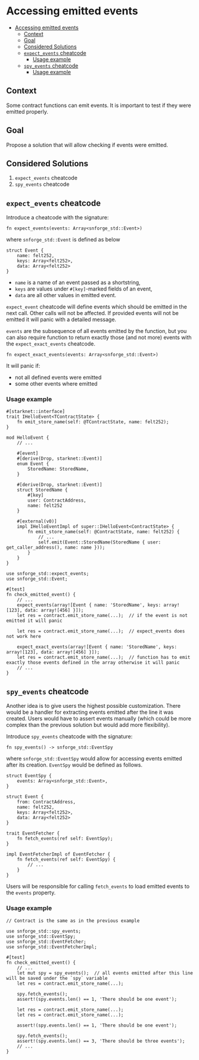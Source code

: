 # Accessing emitted events

<!-- TOC -->
* [Accessing emitted events](#accessing-emitted-events)
  * [Context](#context)
  * [Goal](#goal)
  * [Considered Solutions](#considered-solutions)
  * [`expect_events` cheatcode](#expectevents-cheatcode)
    * [Usage example](#usage-example)
  * [`spy_events` cheatcode](#spyevents-cheatcode)
    * [Usage example](#usage-example-1)
<!-- TOC -->

## Context

Some contract functions can emit events. It is important to test if they were emitted properly.

## Goal

Propose a solution that will allow checking if events were emitted.

## Considered Solutions

1. `expect_events` cheatcode 
2. `spy_events` cheatcode

## `expect_events` cheatcode

Introduce a cheatcode with the signature:

```cario
fn expect_events(events: Array<snforge_std::Event>)
```

where `snforge_std::Event` is defined as below

```cario
struct Event {
    name: felt252,
    keys: Array<felt252>,
    data: Array<felt252>
}
```

- `name` is a name of an event passed as a shortstring,
- `keys` are values under `#[key]`-marked fields of an event,
- `data` are all other values in emitted event.

`expect_event` cheatcode will define events which should be emitted in the next call. Other calls will not be affected.
If provided events will not be emitted it will panic with a detailed message.

`events` are the subsequence of all events emitted by the function, but you can also require function
to return exactly those (and not more) events with the `expect_exact_events` cheatcode. 

```cario
fn expect_exact_events(events: Array<snforge_std::Event>)
```

It will panic if:
- not all defined events were emitted
- some other events where emitted

### Usage example

```cario
#[starknet::interface]
trait IHelloEvent<TContractState> {
    fn emit_store_name(self: @TContractState, name: felt252);
}

mod HelloEvent {
    // ...
    
    #[event]
    #[derive(Drop, starknet::Event)]
    enum Event {
        StoredName: StoredName, 
    }

    #[derive(Drop, starknet::Event)]
    struct StoredName {
        #[key]
        user: ContractAddress,
        name: felt252
    }
    
    #[external(v0)]
    impl IHelloEventImpl of super::IHelloEvent<ContractState> {
        fn emit_store_name(self: @ContractState, name: felt252) {
            // ...
            self.emit(Event::StoredName(StoredName { user: get_caller_address(), name: name }));
        }
    }
}

use snforge_std::expect_events;
use snforge_std::Event;

#[test]
fn check_emitted_event() {
    // ...
	expect_events(array![Event { name: 'StoredName', keys: array![123], data: array![456] }]);
    let res = contract.emit_store_name(...);  // if the event is not emitted it will panic

    let res = contract.emit_store_name(...);  // expect_events does not work here
    
    expect_exact_events(array![Event { name: 'StoredName', keys: array![123], data: array![456] }]);
    let res = contract.emit_store_name(...);  // function has to emit exactly those events defined in the array otherwise it will panic
    // ...
}
```

## `spy_events` cheatcode

Another idea is to give users the highest possible customization. There would be a handler for extracting events emitted
after the line it was created. Users would have to assert events manually (which could be more complex than the previous
solution but would add more flexibility).

Introduce `spy_events` cheatcode with the signature:

```cario
fn spy_events() -> snforge_std::EventSpy
```

where `snforge_std::EventSpy` would allow for accessing events emitted after its creation.
`EventSpy` would be defined as follows.

```cario
struct EventSpy {
    events: Array<snforge_std::Event>,
}

struct Event {
    from: ContractAddress,
    name: felt252,
    keys: Array<felt252>,
    data: Array<felt252>
}

trait EventFetcher {
    fn fetch_events(ref self: EventSpy);
}

impl EventFetcherImpl of EventFetcher {
    fn fetch_events(ref self: EventSpy) {
        // ...
    }
}
```

Users will be responsible for calling `fetch_events` to load emitted events to the `events` property.

### Usage example

```cario
// Contract is the same as in the previous example

use snforge_std::spy_events;
use snforge_std::EventSpy;
use snforge_std::EventFetcher;
use snforge_std::EventFetcherImpl;

#[test]
fn check_emitted_event() {
    // ...
	let mut spy = spy_events();  // all events emitted after this line will be saved under the `spy` variable
    let res = contract.emit_store_name(...);
    
    spy.fetch_events();
    assert!(spy.events.len() == 1, 'There should be one event');

    let res = contract.emit_store_name(...);
    let res = contract.emit_store_name(...);
    
    assert!(spy.events.len() == 1, 'There should be one event');
    
    spy.fetch_events();
    assert!(spy.events.len() == 3, 'There should be three events');
    // ...
}
```


